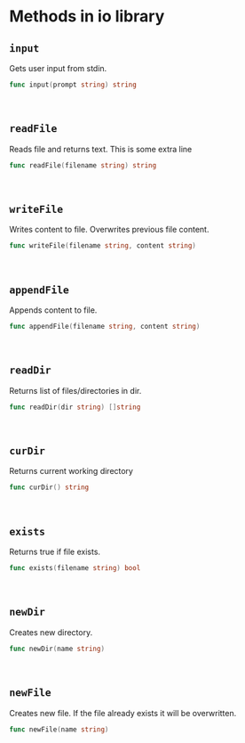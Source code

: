 # Methods in io library

## **`input`**

Gets user input from stdin.

```go
func input(prompt string) string
```

<br>

## **`readFile`**

Reads file and returns text.
This is some extra line

```go
func readFile(filename string) string
```

<br>

## **`writeFile`**

Writes content to file. Overwrites previous file content.

```go
func writeFile(filename string, content string)
```

<br>

## **`appendFile`**

Appends content to file.

```go
func appendFile(filename string, content string)
```

<br>

## **`readDir`**

Returns list of files/directories in dir.

```go
func readDir(dir string) []string
```

<br>

## **`curDir`**

Returns current working directory

```go
func curDir() string
```

<br>

## **`exists`**

Returns true if file exists.

```go
func exists(filename string) bool
```

<br>

## **`newDir`**

Creates new directory.

```go
func newDir(name string)
```

<br>

## **`newFile`**

Creates new file. If the file already exists it will be overwritten.

```go
func newFile(name string)
```

<br>

